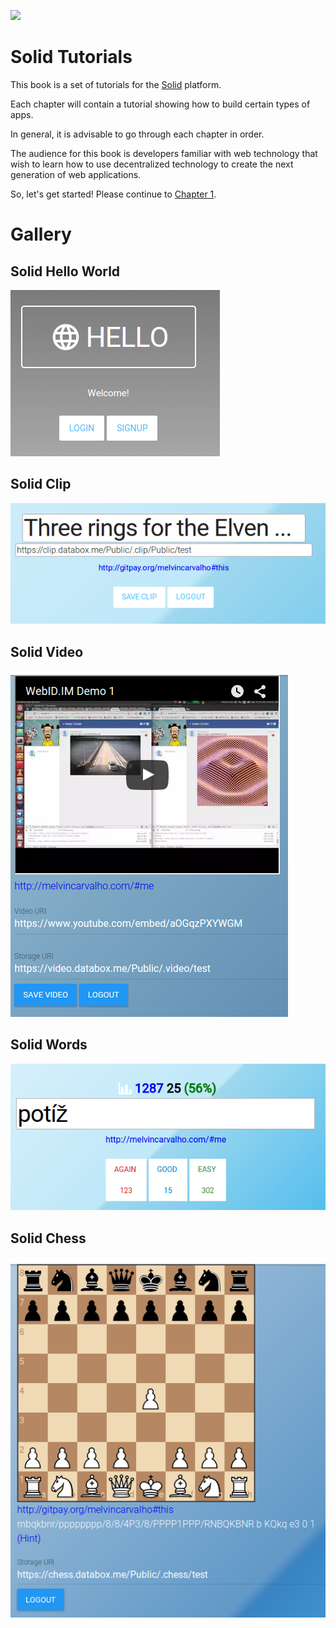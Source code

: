 ![](https://avatars3.githubusercontent.com/u/14262490?v=3&s=200)

Solid Tutorials
=======

This book is a set of tutorials for the [Solid](https://github.com/solid) platform.

Each chapter will contain a tutorial showing how to build certain types of apps.

In general, it is advisable to go through each chapter in order.

The audience for this book is developers familiar with web technology that wish to learn how to use decentralized technology to create the next generation of web applications.

So, let's get started!  Please continue to [Chapter 1](https://melvincarvalho.gitbooks.io/solid-tutorials/content/chapter1.html).


Gallery
=======

## Solid Hello World

![Solid Hello World](solidhello.png)

## Solid Clip

![](clip.png)

## Solid Video

![](video.png)

## Solid Words

![](words.png)

## Solid Chess

![](solidchess.png)